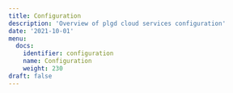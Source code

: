 ```yaml
---
title: Configuration
description: 'Overview of plgd cloud services configuration'
date: '2021-10-01'
menu:
  docs:
    identifier: configuration
    name: Configuration
    weight: 230
draft: false
---
```



